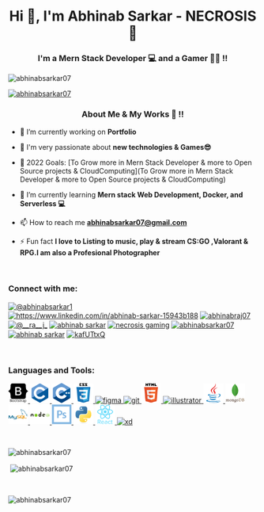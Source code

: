 <h1 align="center">Hi 👋, I'm Abhinab Sarkar - NECROSIS 👋</h1>
<h3 align="center">I'm a Mern Stack Developer 💻 and a Gamer 🐱‍🚀 !!</h3>

<p align="left"> <img src="https://komarev.com/ghpvc/?username=abhinabsarkar07&label=Profile%20views&color=0e75b6&style=flat" alt="abhinabsarkar07" /> </p>

<p align="left"> <a href="https://github.com/ryo-ma/github-profile-trophy"><img src="https://github-profile-trophy.vercel.app/?username=abhinabsarkar07" alt="abhinabsarkar07" /></a> </p>



<h3 align="center">About Me & My Works 🚀 !!</h3>


- 🔭 I’m currently working on **Portfolio**

- 🧐 I'm very passionate about **new technologies & Games😎**

- 🥅 2022 Goals: [To Grow more in Mern Stack Developer & more to Open Source projects & CloudComputing](To Grow more in Mern Stack Developer & more to Open Source projects & CloudComputing)

- 🌱 I’m currently learning **Mern stack Web Development, Docker, and Serverless 💻**

- 📫 How to reach me **abhinabsarkar07@gmail.com**

- ⚡ Fun fact **I love to Listing to music, play & stream CS:GO ,Valorant & RPG.I am also a Profesional Photographer**

<br/>

<h3 align="left">Connect with me:</h3>
<p align="left">
<a href="https://twitter.com/@abhinabsarkar1" target="blank"><img align="center" src="https://raw.githubusercontent.com/rahuldkjain/github-profile-readme-generator/master/src/images/icons/Social/twitter.svg" alt="@abhinabsarkar1" height="30" width="40" /></a>
<a href="https://linkedin.com/in/https://www.linkedin.com/in/abhinab-sarkar-15943b188" target="blank"><img align="center" src="https://raw.githubusercontent.com/rahuldkjain/github-profile-readme-generator/master/src/images/icons/Social/linked-in-alt.svg" alt="https://www.linkedin.com/in/abhinab-sarkar-15943b188" height="30" width="40" /></a>
<a href="https://fb.com/abhinabraj07" target="blank"><img align="center" src="https://raw.githubusercontent.com/rahuldkjain/github-profile-readme-generator/master/src/images/icons/Social/facebook.svg" alt="abhinabraj07" height="30" width="40" /></a>
<a href="https://instagram.com/@__ra__j_" target="blank"><img align="center" src="https://raw.githubusercontent.com/rahuldkjain/github-profile-readme-generator/master/src/images/icons/Social/instagram.svg" alt="@__ra__j_" height="30" width="40" /></a>
<a href="https://www.behance.net/abhinab sarkar" target="blank"><img align="center" src="https://raw.githubusercontent.com/rahuldkjain/github-profile-readme-generator/master/src/images/icons/Social/behance.svg" alt="abhinab sarkar" height="30" width="40" /></a>
<a href="https://www.youtube.com/c/necrosis gaming" target="blank"><img align="center" src="https://raw.githubusercontent.com/rahuldkjain/github-profile-readme-generator/master/src/images/icons/Social/youtube.svg" alt="necrosis gaming" height="30" width="40" /></a>
<a href="https://www.hackerrank.com/abhinabsarkar07" target="blank"><img align="center" src="https://raw.githubusercontent.com/rahuldkjain/github-profile-readme-generator/master/src/images/icons/Social/hackerrank.svg" alt="abhinabsarkar07" height="30" width="40" /></a>
<a href="https://auth.geeksforgeeks.org/user/abhinab sarkar" target="blank"><img align="center" src="https://raw.githubusercontent.com/rahuldkjain/github-profile-readme-generator/master/src/images/icons/Social/geeks-for-geeks.svg" alt="abhinab sarkar" height="30" width="40" /></a>
<a href="https://discord.gg/kafUTtxQ" target="blank"><img align="center" src="https://raw.githubusercontent.com/rahuldkjain/github-profile-readme-generator/master/src/images/icons/Social/discord.svg" alt="kafUTtxQ" height="30" width="40" /></a>
</p>


<br/>


<h3 align="left">Languages and Tools:</h3>
<p align="left"> <a href="https://getbootstrap.com" target="_blank" rel="noreferrer"> <img src="https://raw.githubusercontent.com/devicons/devicon/master/icons/bootstrap/bootstrap-plain-wordmark.svg" alt="bootstrap" width="40" height="40"/> </a> <a href="https://www.cprogramming.com/" target="_blank" rel="noreferrer"> <img src="https://raw.githubusercontent.com/devicons/devicon/master/icons/c/c-original.svg" alt="c" width="40" height="40"/> </a> <a href="https://www.w3schools.com/cpp/" target="_blank" rel="noreferrer"> <img src="https://raw.githubusercontent.com/devicons/devicon/master/icons/cplusplus/cplusplus-original.svg" alt="cplusplus" width="40" height="40"/> </a> <a href="https://www.w3schools.com/css/" target="_blank" rel="noreferrer"> <img src="https://raw.githubusercontent.com/devicons/devicon/master/icons/css3/css3-original-wordmark.svg" alt="css3" width="40" height="40"/> </a> <a href="https://www.figma.com/" target="_blank" rel="noreferrer"> <img src="https://www.vectorlogo.zone/logos/figma/figma-icon.svg" alt="figma" width="40" height="40"/> </a> <a href="https://git-scm.com/" target="_blank" rel="noreferrer"> <img src="https://www.vectorlogo.zone/logos/git-scm/git-scm-icon.svg" alt="git" width="40" height="40"/> </a> <a href="https://www.w3.org/html/" target="_blank" rel="noreferrer"> <img src="https://raw.githubusercontent.com/devicons/devicon/master/icons/html5/html5-original-wordmark.svg" alt="html5" width="40" height="40"/> </a> <a href="https://www.adobe.com/in/products/illustrator.html" target="_blank" rel="noreferrer"> <img src="https://www.vectorlogo.zone/logos/adobe_illustrator/adobe_illustrator-icon.svg" alt="illustrator" width="40" height="40"/> </a> <a href="https://www.java.com" target="_blank" rel="noreferrer"> <img src="https://raw.githubusercontent.com/devicons/devicon/master/icons/java/java-original.svg" alt="java" width="40" height="40"/> </a> <a href="https://www.mongodb.com/" target="_blank" rel="noreferrer"> <img src="https://raw.githubusercontent.com/devicons/devicon/master/icons/mongodb/mongodb-original-wordmark.svg" alt="mongodb" width="40" height="40"/> </a> <a href="https://www.mysql.com/" target="_blank" rel="noreferrer"> <img src="https://raw.githubusercontent.com/devicons/devicon/master/icons/mysql/mysql-original-wordmark.svg" alt="mysql" width="40" height="40"/> </a> <a href="https://nodejs.org" target="_blank" rel="noreferrer"> <img src="https://raw.githubusercontent.com/devicons/devicon/master/icons/nodejs/nodejs-original-wordmark.svg" alt="nodejs" width="40" height="40"/> </a> <a href="https://www.photoshop.com/en" target="_blank" rel="noreferrer"> <img src="https://raw.githubusercontent.com/devicons/devicon/master/icons/photoshop/photoshop-line.svg" alt="photoshop" width="40" height="40"/> </a> <a href="https://www.python.org" target="_blank" rel="noreferrer"> <img src="https://raw.githubusercontent.com/devicons/devicon/master/icons/python/python-original.svg" alt="python" width="40" height="40"/> </a> <a href="https://reactjs.org/" target="_blank" rel="noreferrer"> <img src="https://raw.githubusercontent.com/devicons/devicon/master/icons/react/react-original-wordmark.svg" alt="react" width="40" height="40"/> </a> <a href="https://www.adobe.com/products/xd.html" target="_blank" rel="noreferrer"> <img src="https://cdn.worldvectorlogo.com/logos/adobe-xd.svg" alt="xd" width="40" height="40"/> </a> </p>

<br/>

<p><img align="left" src="https://github-readme-stats.vercel.app/api/top-langs?username=abhinabsarkar07&show_icons=true&locale=en&layout=compact" alt="abhinabsarkar07" /></p>

<br/>


<p>&nbsp;<img align="center" src="https://github-readme-stats.vercel.app/api?username=abhinabsarkar07&show_icons=true&locale=en" alt="abhinabsarkar07" /></p>
 
 
 
<br/>


<p><img align="center" src="https://github-readme-streak-stats.herokuapp.com/?user=abhinabsarkar07&" alt="abhinabsarkar07" /></p>
